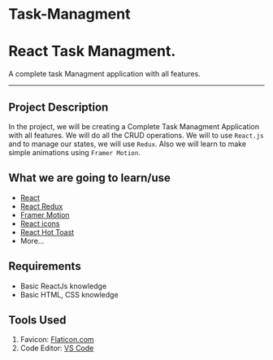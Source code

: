 # Task-Managment

# React Task Managment.

A complete task Managment application with all features.

---

## Project Description

In the project, we will be creating a Complete Task Managment Application with all features. We will do all the CRUD operations. We will to use `React.js` and to manage our states, we will use `Redux`. Also we will learn to make simple animations using `Framer Motion`.

## What we are going to learn/use

- [React](https://reactjs.org/)
- [React Redux](https://redux.js.org/)
- [Framer Motion](https://framer.com/motion/)
- [React icons](https://react-icons.netlify.com/)
- [React Hot Toast](https://react-hot-toast.com/)
- More...

## Requirements

- Basic ReactJs knowledge
- Basic HTML, CSS knowledge

## Tools Used

1. Favicon: [Flaticon.com](https://www.flaticon.com/)
1. Code Editor: [VS Code](https://code.visualstudio.com/)
